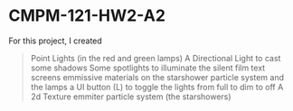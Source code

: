 # CMPM-121-HW2-A2

For this project, I created 
> Point Lights (in the red and green lamps)
> A Directional Light to cast some shadows
> Some spotlights to illuminate the silent film text screens
> emmissive materials on the starshower particle system and the lamps
> a UI button (L) to toggle the lights from full to dim to off 
> A 2d Texture emmiter particle system (the starshowers)
